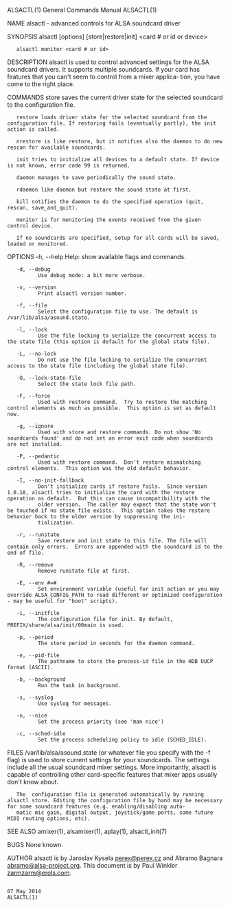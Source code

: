 ALSACTL(1)                                                                              General Commands Manual                                                                             ALSACTL(1)

NAME
       alsactl - advanced controls for ALSA soundcard driver

SYNOPSIS
       alsactl [options] [store|restore|init] <card # or id or device>

       alsactl monitor <card # or id>

DESCRIPTION
       alsactl  is  used  to control advanced settings for the ALSA soundcard drivers. It supports multiple soundcards. If your card has features that you can't seem to control from a mixer applica‐
       tion, you have come to the right place.

COMMANDS
       store saves the current driver state for the selected soundcard to the configuration file.

       restore loads driver state for the selected soundcard from the configuration file. If restoring fails (eventually partly), the init action is called.

       nrestore is like restore, but it notifies also the daemon to do new rescan for available soundcards.

       init tries to initialize all devices to a default state. If device is not known, error code 99 is returned.

       daemon manages to save periodically the sound state.

       rdaemon like daemon but restore the sound state at first.

       kill notifies the daemon to do the specified operation (quit, rescan, save_and_quit).

       monitor is for monitoring the events received from the given control device.

       If no soundcards are specified, setup for all cards will be saved, loaded or monitored.

OPTIONS
       -h, --help
              Help: show available flags and commands.

       -d, --debug
              Use debug mode: a bit more verbose.

       -v, --version
              Print alsactl version number.

       -f, --file
              Select the configuration file to use. The default is /var/lib/alsa/asound.state.

       -l, --lock
              Use the file locking to serialize the concurrent access to the state file (this option is default for the global state file).

       -L, --no-lock
              Do not use the file locking to serialize the concurrent access to the state file (including the global state file).

       -O, --lock-state-file
              Select the state lock file path.

       -F, --force
              Used with restore command.  Try to restore the matching control elements as much as possible.  This option is set as default now.

       -g, --ignore
              Used with store and restore commands. Do not show 'No soundcards found' and do not set an error exit code when soundcards are not installed.

       -P, --pedantic
              Used with restore command.  Don't restore mismatching control elements.  This option was the old default behavior.

       -I, --no-init-fallback
              Don't initialize cards if restore fails.  Since version 1.0.18, alsactl tries to initialize the card with the restore operation as default.  But this can cause incompatibility with the
              older version.  The caller may expect that the state won't be touched if no state file exists.  This option takes the restore behavior back to the older version by suppressing the ini‐
              tialization.

       -r, --runstate
              Save restore and init state to this file. The file will contain only errors.  Errors are appended with the soundcard id to the end of file.

       -R, --remove
              Remove runstate file at first.

       -E, --env #=#
              Set environment variable (useful for init action or you may override ALSA_CONFIG_PATH to read different or optimized configuration - may be useful for "boot" scripts).

       -i, --initfile
              The configuration file for init. By default, PREFIX/share/alsa/init/00main is used.

       -p, --period
              The store period in seconds for the daemon command.

       -e, --pid-file
              The pathname to store the process-id file in the HDB UUCP format (ASCII).

       -b, --background
              Run the task in background.

       -s, --syslog
              Use syslog for messages.

       -n, --nice
              Set the process priority (see 'man nice')

       -c, --sched-idle
              Set the process scheduling policy to idle (SCHED_IDLE).

FILES
       /var/lib/alsa/asound.state (or whatever file you specify with the -f flag) is used to store current settings for your soundcards. The settings include all the usual soundcard mixer  settings.
       More importantly, alsactl is capable of controlling other card-specific features that mixer apps usually don't know about.

       The  configuration file is generated automatically by running alsactl store. Editing the configuration file by hand may be necessary for some soundcard features (e.g. enabling/disabling auto‐
       matic mic gain, digital output, joystick/game ports, some future MIDI routing options, etc).

SEE ALSO
        amixer(1), alsamixer(1), aplay(1), alsactl_init(7)

BUGS
       None known.

AUTHOR
       alsactl is by Jaroslav Kysela <perex@perex.cz> and Abramo Bagnara <abramo@alsa-project.org>. This document is by Paul Winkler <zarmzarm@erols.com>.

                                                                                              07 May 2014                                                                                   ALSACTL(1)
